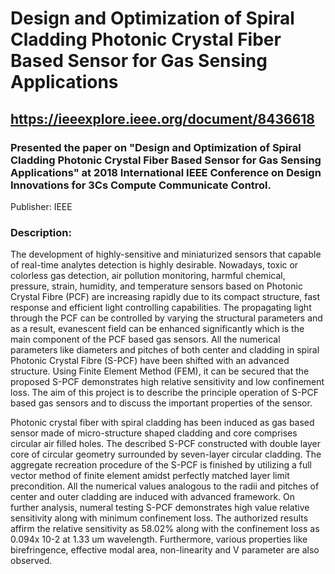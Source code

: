 # Design and Optimization of Spiral Cladding Photonic Crystal Fiber Based Sensor for Gas Sensing Applications

## https://ieeexplore.ieee.org/document/8436618

### Presented the paper on "Design and Optimization of Spiral Cladding Photonic Crystal Fiber Based Sensor for Gas Sensing Applications" at 2018 International IEEE Conference on Design Innovations for 3Cs Compute Communicate Control.

Publisher: IEEE

### Description:

The development of highly-sensitive and miniaturized sensors that capable of real-time analytes detection is highly desirable. Nowadays, toxic or colorless gas detection, air pollution monitoring, harmful chemical, pressure, strain, humidity, and temperature sensors based on Photonic Crystal Fibre (PCF) are increasing rapidly due to its compact structure, fast response and efficient light controlling capabilities. The propagating light through the PCF can be controlled by varying the structural parameters and as a result, evanescent field can be enhanced significantly which is the main component of the PCF based gas sensors. All the numerical parameters like diameters and pitches of both center and cladding in spiral Photonic Crystal Fibre (S-PCF) have been shifted with an advanced structure. Using Finite Element Method (FEM), it can be secured that the proposed S-PCF demonstrates high relative sensitivity and low confinement loss. The aim of this project is to describe the principle operation of S-PCF based gas sensors and to discuss the important properties of the sensor.

Photonic crystal fiber with spiral cladding has been induced as gas based sensor made of micro-structure shaped cladding and core comprises circular air filled holes. The described S-PCF constructed with double layer core of circular geometry surrounded by seven-layer circular cladding. The aggregate recreation procedure of the S-PCF is finished by utilizing a full vector method of finite element amidst perfectly matched layer limit precondition. All the numerical values analogous to the radii and pitches of center and outer cladding are induced with advanced framework. On further analysis, numeral testing S-PCF demonstrates high value relative sensitivity along with minimum confinement loss. The authorized results affirm the relative sensitivity as 58.02% along with the confinement loss as 0.094x 10-2 at 1.33 um wavelength. Furthermore, various properties like birefringence, effective modal area, non-linearity and V parameter are also observed.
